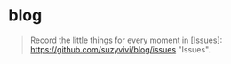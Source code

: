 # blog
> Record the little things for every moment in  [Issues]: https://github.com/suzyvivi/blog/issues "Issues".
